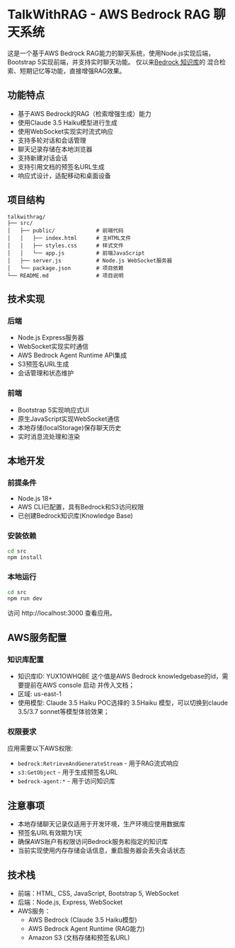 # TalkWithRAG - AWS Bedrock RAG 聊天系统

这是一个基于AWS Bedrock RAG能力的聊天系统，使用Node.js实现后端，Bootstrap 5实现前端，并支持实时聊天功能。
仅以来[Bedrock 知识库](https://aws.amazon.com/cn/bedrock/knowledge-bases/)的 混合检索、短期记忆等功能，直接增强RAG效果。

## 功能特点

- 基于AWS Bedrock的RAG（检索增强生成）能力
- 使用Claude 3.5 Haiku模型进行生成
- 使用WebSocket实现实时流式响应
- 支持多轮对话和会话管理
- 聊天记录存储在本地浏览器
- 支持新建对话会话
- 支持引用文档的预签名URL生成
- 响应式设计，适配移动和桌面设备

## 项目结构

```
talkwithrag/
├── src/
│   ├── public/             # 前端代码
│   │   ├── index.html      # 主HTML文件
│   │   ├── styles.css      # 样式文件
│   │   └── app.js          # 前端JavaScript
│   ├── server.js           # Node.js WebSocket服务器
│   └── package.json        # 项目依赖
└── README.md               # 项目说明
```

## 技术实现

### 后端

- Node.js Express服务器
- WebSocket实现实时通信
- AWS Bedrock Agent Runtime API集成
- S3预签名URL生成
- 会话管理和状态维护

### 前端

- Bootstrap 5实现响应式UI
- 原生JavaScript实现WebSocket通信
- 本地存储(localStorage)保存聊天历史
- 实时消息流处理和渲染

## 本地开发

### 前提条件

- Node.js 18+
- AWS CLI已配置，具有Bedrock和S3访问权限
- 已创建Bedrock知识库(Knowledge Base)

### 安装依赖

```bash
cd src
npm install
```

### 本地运行

```bash
cd src
npm run dev
```

访问 http://localhost:3000 查看应用。

## AWS服务配置

### 知识库配置

- 知识库ID: YUX1OWHQBE 这个值是AWS Bedrock knowledgebase的id，需要提前在AWS console 启动 并传入文档；
- 区域: us-east-1
- 使用模型: Claude 3.5 Haiku  POC选择的 3.5Haiku 模型，可以切换到claude 3.5/3.7 sonnet等模型体验效果；

### 权限要求

应用需要以下AWS权限:

- `bedrock:RetrieveAndGenerateStream` - 用于RAG流式响应
- `s3:GetObject` - 用于生成预签名URL
- `bedrock-agent:*` - 用于访问知识库

## 注意事项

- 本地存储聊天记录仅适用于开发环境，生产环境应使用数据库
- 预签名URL有效期为1天
- 确保AWS账户有权限访问Bedrock服务和指定的知识库
- 当前实现使用内存存储会话信息，重启服务器会丢失会话状态

## 技术栈

- 前端：HTML, CSS, JavaScript, Bootstrap 5, WebSocket
- 后端：Node.js, Express, WebSocket
- AWS服务：
  - AWS Bedrock (Claude 3.5 Haiku模型)
  - AWS Bedrock Agent Runtime (RAG能力)
  - Amazon S3 (文档存储和预签名URL)
